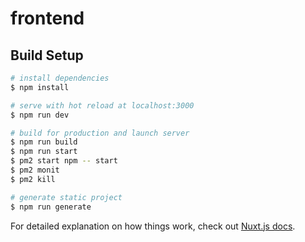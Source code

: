 # frontend

## Build Setup

```bash
# install dependencies
$ npm install

# serve with hot reload at localhost:3000
$ npm run dev

# build for production and launch server
$ npm run build
$ npm run start
$ pm2 start npm -- start
$ pm2 monit
$ pm2 kill

# generate static project
$ npm run generate
```

For detailed explanation on how things work, check out [Nuxt.js docs](https://nuxtjs.org).
